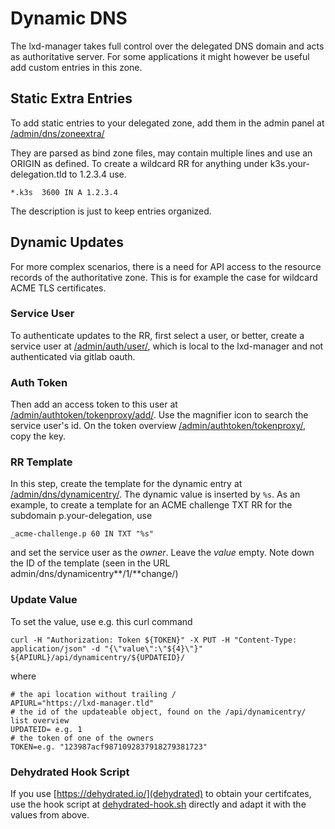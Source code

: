 # Dynamic DNS

The lxd-manager takes full control over the delegated DNS domain and acts as authoritative server. For some applications it might however be useful add custom entries in this zone.

## Static Extra Entries

To add static entries to your delegated zone, add them in the admin panel at
[/admin/dns/zoneextra/](admin/dns/zoneextra/)

They are parsed as bind zone files, may contain multiple lines and use an ORIGIN as defined. To create a wildcard RR for anything under k3s.your-delegation.tld to 1.2.3.4 use. 

    *.k3s  3600 IN A 1.2.3.4

The description is just to keep entries organized.

## Dynamic Updates

For more complex scenarios, there is a need for API access to the resource records of the authoritative zone.
This is for example the case for wildcard ACME TLS certificates.

### Service User

To authenticate updates to the RR, first select a user, or better, create a service user at [/admin/auth/user/](/admin/auth/user/), which is local to the lxd-manager and not authenticated via gitlab oauth.

### Auth Token
Then add an access token to this user at [/admin/authtoken/tokenproxy/add/](/admin/authtoken/tokenproxy/add/). Use the magnifier icon to search the service user's id.
On the token overview [/admin/authtoken/tokenproxy/](/admin/authtoken/tokenproxy/), copy the key.

### RR Template
In this step, create the template for the dynamic entry at [/admin/dns/dynamicentry/](/admin/dns/dynamicentry/). The dynamic value is inserted by `%s`. As an example, to create a template for an ACME challenge TXT RR for the subdomain p.your-delegation, use

    _acme-challenge.p 60 IN TXT "%s"

and set the service user as the *owner*. Leave the *value* empty. Note down the ID of the template (seen in the URL admin/dns/dynamicentry**/1/**change/)

### Update Value

To set the value, use e.g. this curl command

    curl -H "Authorization: Token ${TOKEN}" -X PUT -H "Content-Type: application/json" -d "{\"value\":\"${4}\"}"  ${APIURL}/api/dynamicentry/${UPDATEID}/

where

    # the api location without trailing /
    APIURL="https://lxd-manager.tld"
    # the id of the updateable object, found on the /api/dynamicentry/ list overview
    UPDATEID= e.g. 1
    # the token of one of the owners
    TOKEN=e.g. "123987acf9871092837918279381723"

### Dehydrated Hook Script

If you use [https://dehydrated.io/](dehydrated) to obtain your certifcates, use the hook script at [dehydrated-hook.sh](https://github.com/lxd-manager/deploy/blob/master/dns_hooks/dehydrated-hook.sh) directly and adapt it with the values from above.